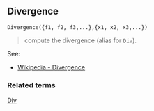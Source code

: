 ## Divergence

```
Divergence({f1, f2, f3,...},{x1, x2, x3,...})
```

> compute the divergence (alias for `Div`).

See:  
* [Wikipedia - Divergence](http://en.wikipedia.org/wiki/Divergence)

### Related terms 
[Div](Div.md) 

  